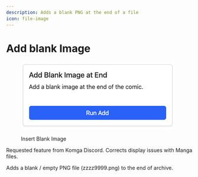 ```yaml
---
description: Adds a blank PNG at the end of a file
icon: file-image
---
```


# Add blank Image

<figure><img src="../../.gitbook/assets/blank.png" alt=""><figcaption><p>Insert Blank Image</p></figcaption></figure>

Requested feature from Komga Discord. Corrects display issues with Manga files.

Adds a blank / empty PNG file (zzzz9999.png) to the end of archive.

